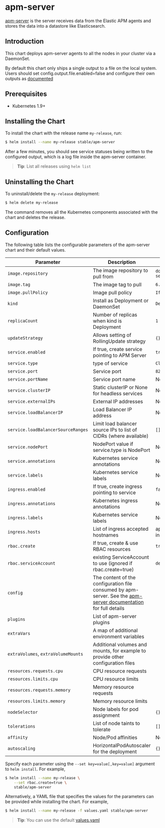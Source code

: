 # apm-server

[apm-server](https://www.elastic.co/guide/en/apm/server/current/index.html)  is the server receives data from the Elastic APM agents and stores the data into a datastore like Elasticsearch.

## Introduction

This chart deploys apm-server agents to all the nodes in your cluster via a DaemonSet.

By default this chart only ships a single output to a file on the local system.  Users should set config.output.file.enabled=false and configure their own outputs as [documented](https://www.elastic.co/guide/en/apm/get-started/current/install-and-run.html)

## Prerequisites

- Kubernetes 1.9+

## Installing the Chart

To install the chart with the release name `my-release`, run:

```bash
$ helm install --name my-release stable/apm-server
```

After a few minutes, you should see service statuses being written to the configured output, which is a log file inside the apm-server container.

> **Tip**: List all releases using `helm list`

## Uninstalling the Chart

To uninstall/delete the `my-release` deployment:

```bash
$ helm delete my-release
```

The command removes all the Kubernetes components associated with the chart and deletes the release.

## Configuration

The following table lists the configurable parameters of the apm-server chart and their default values.

|             Parameter               |            Description             |                    Default                |
|-------------------------------------|------------------------------------|-------------------------------------------|
| `image.repository`                  | The image repository to pull from  | `docker.elastic.co/apm/apm-server`        |
| `image.tag`                         | The image tag to pull              | `6.2.4`                                   |
| `image.pullPolicy`                  | Image pull policy                  | `IfNotPresent`                            |
| `kind`                              | Install as Deployment or DaemonSet | `Deployment`                              |
| `replicaCount`                      | Number of replicas when kind is Deployment | `1`                               |
| `updateStrategy`                    | Allows setting of RollingUpdate strategy | `{}`                                |
| `service.enabled`                   | If true, create service pointing to APM Server | `true`                        |
| `service.type`                      | type of service                          | `ClusterIP`                         |
| `service.port`                      | Service port                             | `8200`                              |
| `service.portName`                  | Service port name                        | None                                |
| `service.clusterIP`                 | Static clusterIP or None for headless services | None                          |
| `service.externalIPs`               | External IP addresses                    | None                                |
| `service.loadBalancerIP`            | Load Balancer IP address                 | None                                |
| `service.loadBalancerSourceRanges`  | Limit load balancer source IPs to list of CIDRs (where available)  | `[]`      |
| `service.nodePort`                  | NodePort value if service.type is NodePort | None                              |
| `service.annotations`               | Kubernetes service annotations           | None                                |
| `service.labels`                    | Kubernetes service labels                | None                                |
| `ingress.enabled`                   | If true, create ingress pointing to service | `false`                          |
| `ingress.annotations`               | Kubernetes ingress annotations           | None                                |
| `ingress.labels`                    | Kubernetes service labels                | None                                |
| `ingress.hosts`                     | List of ingress accepted hostnames       | apm-server-ingress.example.com      |
| `rbac.create`                       | If true, create & use RBAC resources | `true`                                  |
| `rbac.serviceAccount`               | existing ServiceAccount to use (ignored if rbac.create=true) | `default`       |
| `config`                            | The content of the configuration file consumed by apm-server. See the [apm-server documentation](https://www.elastic.co/guide/en/beats/apm-server/current/apm-server-reference-yml.html) for full details | |
| `plugins`                           | List of apm-server plugins         |                                           |
| `extraVars`                         | A map of additional environment variables |                                    |
| `extraVolumes`, `extraVolumeMounts` | Additional volumes and mounts, for example to provide other configuration files | |
| `resources.requests.cpu`            | CPU resource requests              |                                           |
| `resources.limits.cpu`              | CPU resource limits                |                                           |
| `resources.requests.memory`         | Memory resource requests           |                                           |
| `resources.limits.memory`           | Memory resource limits             |                                           |
| `nodeSelector`                      | Node labels for pod assignment     | `{}`                                      |
| `tolerations`                       | List of node taints to tolerate    | `[]`                                      |
| `affinity`                          | Node/Pod affinities                | None                                      |
| `autoscaling` | HorizontalPodAutoscaler for the deployment | `{}` |

Specify each parameter using the `--set key=value[,key=value]` argument to `helm install`. For example,

```bash
$ helm install --name my-release \
    --set rbac.create=true \
    stable/apm-server
```

Alternatively, a YAML file that specifies the values for the parameters can be provided while installing the chart. For example,

```bash
$ helm install --name my-release -f values.yaml stable/apm-server
```

> **Tip**: You can use the default [values.yaml](values.yaml)
